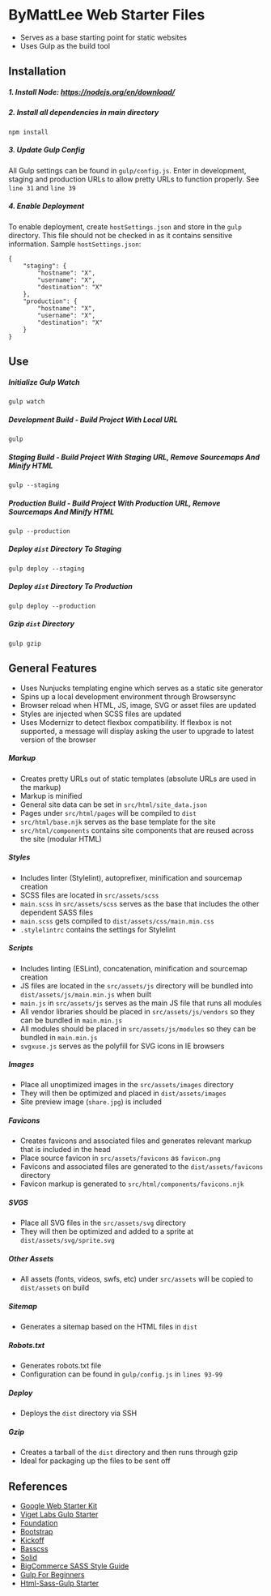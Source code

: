 # ByMattLee Web Starter Files
* Serves as a base starting point for static websites
* Uses Gulp as the build tool

## Installation
##### 1. Install Node: <https://nodejs.org/en/download/>
##### 2. Install all dependencies in main directory
```
npm install
```
##### 3. Update Gulp Config
All Gulp settings can be found in `gulp/config.js`. Enter in development, staging and production URLs to allow pretty URLs to function properly. See `line 31` and `line 39`
##### 4. Enable Deployment
To enable deployment, create `hostSettings.json` and store in the `gulp` directory. This file should not be checked in as it contains sensitive information. Sample `hostSettings.json`:
```
{
	"staging": {
		"hostname": "X",
		"username": "X",
		"destination": "X"
	},
	"production": {
		"hostname": "X",
		"username": "X",
		"destination": "X"
	}
}
```

## Use
##### Initialize Gulp Watch
```
gulp watch
```
##### Development Build - Build Project With Local URL
```
gulp
```
##### Staging Build - Build Project With Staging URL, Remove Sourcemaps And Minify HTML
```
gulp --staging
```
##### Production Build - Build Project With Production URL, Remove Sourcemaps And Minify HTML
```
gulp --production
```
##### Deploy `dist` Directory To Staging
```
gulp deploy --staging
```
##### Deploy `dist` Directory To Production
```
gulp deploy --production
```
##### Gzip `dist` Directory
```
gulp gzip
```

## General Features
* Uses Nunjucks templating engine which serves as a static site generator
* Spins up a local development environment through Browsersync
* Browser reload when HTML, JS, image, SVG or asset files are updated
* Styles are injected when SCSS files are updated
* Uses Modernizr to detect flexbox compatibility. If flexbox is not supported, a message will display asking the user to upgrade to latest version of the browser

##### Markup
* Creates pretty URLs out of static templates (absolute URLs are used in the markup)
* Markup is minified
* General site data can be set in `src/html/site_data.json`
* Pages under `src/html/pages` will be compiled to `dist`
* `src/html/base.njk` serves as the base template for the site
* `src/html/components` contains site components that are reused across the site (modular HTML)

##### Styles
* Includes linter (Stylelint), autoprefixer, minification and sourcemap creation
* SCSS files are located in `src/assets/scss`
* `main.scss` in `src/assets/scss` serves as the base that includes the other dependent SASS files
* `main.scss` gets compiled to `dist/assets/css/main.min.css`
* `.stylelintrc` contains the settings for Stylelint

##### Scripts
* Includes linting (ESLint), concatenation, minification and sourcemap creation
* JS files are located in the `src/assets/js` directory will be bundled into `dist/assets/js/main.min.js` when built
* `main.js` in `src/assets/js` serves as the main JS file that runs all modules
* All vendor libraries should be placed in `src/assets/js/vendors` so they can be bundled in `main.min.js`
* All modules should be placed in `src/assets/js/modules` so they can be bundled in `main.min.js`
* `svgxuse.js` serves as the polyfill for SVG icons in IE browsers

##### Images
* Place all unoptimized images in the `src/assets/images` directory
* They will then be optimized and placed in `dist/assets/images`
* Site preview image (`share.jpg`) is included

##### Favicons
* Creates favicons and associated files and generates relevant markup that is included in the head
* Place source favicon in `src/assets/favicons` as `favicon.png`
* Favicons and associated files are generated to the `dist/assets/favicons` directory
* Favicon markup is generated to `src/html/components/favicons.njk`

##### SVGS
* Place all SVG files in the `src/assets/svg` directory
* They will then be optimized and added to a sprite at `dist/assets/svg/sprite.svg`

##### Other Assets
* All assets (fonts, videos, swfs, etc) under `src/assets` will be copied to `dist/assets` on build

##### Sitemap
* Generates a sitemap based on the HTML files in `dist`

##### Robots.txt
* Generates robots.txt file
* Configuration can be found in `gulp/config.js` in `lines 93-99`

##### Deploy
* Deploys the `dist` directory via SSH

##### Gzip
* Creates a tarball of the `dist` directory and then runs through gzip
* Ideal for packaging up the files to be sent off

## References
* [Google Web Starter Kit](https://github.com/google/web-starter-kit)
* [Viget Labs Gulp Starter](https://github.com/vigetlabs/gulp-starter)
* [Foundation](http://foundation.zurb.com/)
* [Bootstrap](http://getbootstrap.com/)
* [Kickoff](http://trykickoff.com/)
* [Basscss](http://www.basscss.com/)
* [Solid](http://solid.buzzfeed.com/)
* [BigCommerce SASS Style Guide](https://github.com/bigcommerce/sass-style-guide)
* [Gulp For Beginners](https://css-tricks.com/gulp-for-beginners/)
* [Html-Sass-Gulp Starter](https://github.com/MadeInHaus/html-sass-gulp-starter)